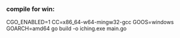 ### compile for win:

CGO_ENABLED=1 CC=x86_64-w64-mingw32-gcc GOOS=windows GOARCH=amd64 go build -o iching.exe main.go


